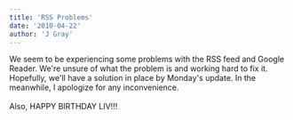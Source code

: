 ```yaml
---
title: 'RSS Problems'
date: '2010-04-22'
author: 'J Gray'
---
```


We seem to be experiencing some problems with the RSS feed and Google Reader. We're unsure of what the problem is and working hard to fix it. Hopefully, we'll have a solution in place by Monday's update. In the meanwhile, I apologize for any inconvenience.<br><br>Also, HAPPY BIRTHDAY LIV!!!<br>

